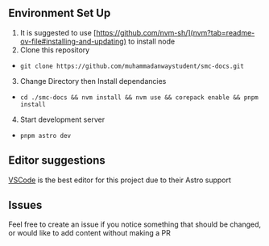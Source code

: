## Environment Set Up

1. It is suggested to use [https://github.com/nvm-sh/](nvm?tab=readme-ov-file#installing-and-updating) to install node
2. Clone this repository

- `git clone https://github.com/muhammadanwaystudent/smc-docs.git`

3. Change Directory then Install dependancies

- `cd ./smc-docs && nvm install && nvm use && corepack enable && pnpm install`

4. Start development server

- `pnpm astro dev`

## Editor suggestions

[VSCode](https://code.visualstudio.com/download) is the best editor for this project due to their Astro support

## Issues

Feel free to create an issue if you notice something that should be changed, or would like to add content without making a PR
